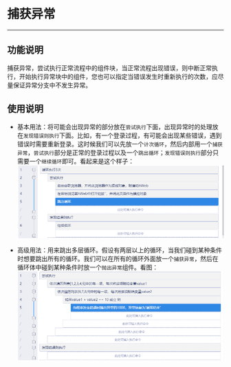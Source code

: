 # 捕获异常
---
## 功能说明
捕获异常，尝试执行正常流程中的组件块，当正常流程出现错误，则中断正常执行，开始执行异常块中的组件，您也可以指定当错误发生时重新执行的次数，应尽量保证异常分支中不发生异常。

## 使用说明
* 基本用法：将可能会出现异常的部分放在`尝试执行`下面，出现异常时的处理放在`发现错误则执行`下面。比如，有一个登录过程，有可能会出现某些错误，遇到错误时需要重新登录。这时候我们可以先放一个`计次循环`，然后内部用一个`捕获异常`，`尝试执行`部分是正常的登录过程以及一个`跳出循环`；`发现错误则执行`部分只需要一个`继续循环`即可。看起来是这个样子：                                               
![](../../pic/4.1/4.1.1/trycatch1.png)

* 高级用法：用来跳出多层循环。假设有两层以上的循环，当我们碰到某种条件时想要跳出所有的循环。我们可以在所有的循环外面放一个`捕获异常`，然后在循环体中碰到某种条件时放一个`抛出异常`组件。看图：                 
![](../../pic/4.1/4.1.1/trycatch2.png)